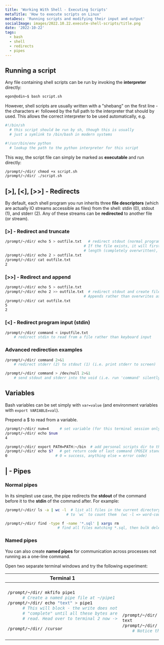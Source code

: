 ```yaml
---
title: 'Working With Shell - Executing Scripts'
metaTitle: 'How to execute scripts on Linux'
metaDesc: 'Running scripts and modifying their input and output'
socialImage: images/2022.10.22.execute-shell-scripts/title.png
date: '2022-10-22'
tags:
  - bash
  - shell
  - redirects
  - pipes
---
```


## Running a script
Any file containing shell scripts can be run by invoking the **interpreter** directly:

```bash
egon@odin~$ bash script.sh
```

However, shell scripts are usually written with a "shebang" on the first line - the characters `#!` followed by the full path to the interpreter that should by used.
This allows the correct interpreter to be used automatically, e.g.

```bash
#!/bin/sh
  # this script should be run by sh, though this is usually
  # just a symlink to /bin/bash in modern systems
```
```bash
#!/usr/bin/env python
  # lookup the path to the python interpreter for this script
```

This way, the script file can simply be marked as **executable** and run directly:

```bash
/prompt/~/dir/ chmod +x script.sh
/prompt/~/dir/ ./script.sh
```

## [>], [<], [>>] - Redirects
By default, each shell program you run inherits three **file descriptors** (which are actually IO streams accessible as files)
from the shell: stdin (0), stdout (1), and stderr (2). Any of these streams can be **redirected** to another file (or stream).

### [>] - Redirect and truncate
```bash
/prompt/~/dir/ echo 5 > outfile.txt   # redirect stdout (normal program output) into a file.
                                    # If the file exists, it will first be truncated to zero
                                    # length (completely overwritten), else it will be created.
/prompt/~/dir/ echo 2 > outfile.txt
/prompt/~/dir/ cat outfile.txt
2
```

### [>>] - Redirect and append
```bash
/prompt/~/dir/ echo 5 > outfile.txt
/prompt/~/dir/ echo 2 >> outfile.txt  # redirect stdout and create file if necessary.
                                    # Appends rather than overwrites as > does
/prompt/~/dir/ cat outfile.txt
5
2
```

### [<] - Redirect program input (stdin)
```bash
/prompt/~/dir/ command < inputfile.txt
    # redirect stdin to read from a file rather than keyboard input
```

### Advanced redirection examples
```bash
/prompt/~/dir/ command 2>&1
    # redirect stderr (2) to stdout (1) (i.e. print stderr to screen)

/prompt/~/dir/ command > /dev/null 2>&1
    # send stdout and stderr into the void (i.e. run 'command' silently)
```

## Variables
Bash variables can be set simply with `var=value` (and environment variables with `export VARIABLE=val`).

Prepend a $ to read from a variable.
```bash
/prompt/~/dir/ num=4     # set variable (for this terminal session only)
/prompt/~/dir/ echo $num
4

/prompt/~/dir/ export PATH=PATH:~/bin  # add personal scripts dir to the PATH env variable.
/prompt/~/dir/ echo $?   # get return code of last command (POSIX standard is
0                      # 0 = success, anything else = error code)
```

## | - Pipes

### Normal pipes
In its simplest use case, the pipe redirects the **stdout** of the command before it to the **stdin** of the command after. For example:
```bash
/prompt/~/dir/ ls -a | wc -l  # list all files in the current directory, pipe output
                            # to `wc` to count them  (wc -l => word-count --lines)

/prompt/~/dir/ find -type f -name '*.sql' | xargs rm  
                        # find all files matching *.sql, then bulk delete with xargs
```

### Named pipes
You can also create **named pipes** for communication across processes not running as a one-line command.

Open two separate terminal windows and try the following experiment:
<div className="overflow-x-scroll">
<table className="table-auto">
<thead>
<tr>
  <th>Terminal 1</th>
  <th>Terminal 2</th>
</tr>
</thead>
<tbody>
<tr>
  <td>

```bash
/prompt/~/dir/ mkfifo pipe1
      # Create a named pipe file at ~/pipe1
/prompt/~/dir/ echo "text" > pipe1
      # This will block - the write does not
      # "complete" until all these bytes are
      # read. Head over to terminal 2 now ->

/prompt/~/dir/ /cursor

```

  </td>
  <td>

```bash





/prompt/~/dir/ cat pipe1
text
/prompt/~/dir/ /cursor
    # Notice that 'echo' has now returned in term 1
```

  </td>
</tr>
</tbody>
</table>
</div>